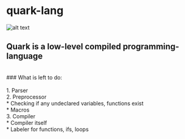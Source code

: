 # quark-lang
![alt text](https://github.com/milansav/quark-lang/blob/main/raw/logo.png "logo.png")
<br>
## **Quark** is a low-level compiled programming-language<br>
<br>
### What is left to do: <br>
<br>
1. Parser <br>
2. Preprocessor <br>
  * Checking if any undeclared variables, functions exist <br>
  * Macros <br>
3. Compiler <br>
  * Compiler itself <br>
  * Labeler for functions, ifs, loops <br>
